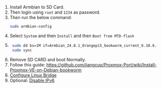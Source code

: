 1. Install Armbian to SD Card.
2. Then login using `root` and `1234` as password.
3. Then run the below command:
    ```bash
    sudo armbian-config
    ```
4. Select `System` and then `Install` and then `Boot from MTD-flash`
5. ```bash
    sudo dd bs=1M if=Armbian_24.8.1_Orangepi5_bookworm_current_6.10.6.img of=/dev/nvme0n1 status=progress
    sudo sync
    ```
6. Remove SD CARD and boot Normally.
7. Follow this guide: https://github.com/jiangcuo/Proxmox-Port/wiki/Install-Proxmox-VE-on-Debian-bookworm
8. [Configure Linux Bridge](obsidian://open?vault=knowledge-base&file=Home%20Lab%20Docs%2FProxmox%2FSetup%20Proxmox%20Bridge)
9. Optional: [Disable IPv6](obsidian://open?vault=knowledge-base&file=Home%20Lab%20Docs%2FProxmox%2FDisable%20IPv6)